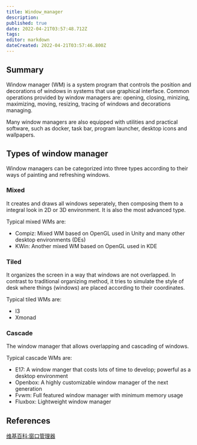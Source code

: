 ```yaml
---
title: Window_manager
description: 
published: true
date: 2022-04-21T03:57:48.712Z
tags: 
editor: markdown
dateCreated: 2022-04-21T03:57:46.800Z
---
```




## Summary

Window manager (WM) is a system program that controls the position and decorations of windows in systems that use graphical interface. Common operations provided by window managers are: opening, closing, minizing, maximizing, moving, resizing, tracing of windows and decorations managing.

Many window managers are also equipped with utilities and practical software, such as docker, task bar, program launcher, desktop icons and wallpapers.

## Types of window manager

Window managers can be categorized into three types according to their ways of painting and refreshing windows.

### Mixed

It creates and draws all windows seperately, then composing them to a integral look in 2D or 3D environment. It is also the most advanced type.

Typical mixed WMs are:

- Compiz: Mixed WM based on OpenGL used in Unity and many other desktop environments (DEs)
- KWin: Another mixed WM based on OpenGL used in KDE

### Tiled

It organizes the screen in a way that windows are not overlapped. In contrast to traditional organizing method, it tries to simulate the style of desk where things (windows) are placed according to their coordinates.

Typical tiled WMs are:

- I3
- Xmonad

### Cascade

The window manager that allows overlapping and cascading of windows.

Typical cascade WMs are:

- E17: A window manger that costs lots of time to develop; powerful as a desktop environment
- Openbox: A highly customizable window manager of the next generation
- Fvwm: Full featured window manager with minimum memory usage
- Fluxbox: Lightweight window manager

## References

[维基百科:窗口管理器](http://zh.wikipedia.org/wiki/%E7%AA%97%E5%8F%A3%E7%AE%A1%E7%90%86%E5%99%A8)